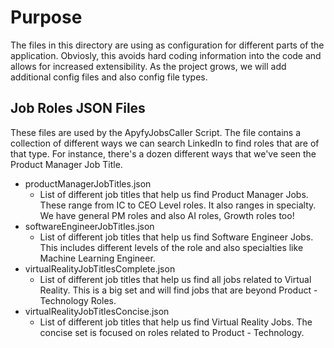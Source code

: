 # Purpose

The files in this directory are using as configuration for different parts of the application. Obviosly, this avoids hard coding information into the code and allows for increased extensibility. As the project grows, we will add additional config files and also config file types. 

## Job Roles JSON Files
These files are used by the ApyfyJobsCaller Script. The file contains a collection of different ways we can search LinkedIn to find roles that are of that type. For instance, there's a dozen different ways that we've seen the Product Manager Job Title. 

- productManagerJobTitles.json 
    - List of different job titles that help us find Product Manager Jobs. These range from IC to CEO Level roles. It also ranges in specialty. We have general PM roles and also AI roles, Growth roles too! 
- softwareEngineerJobTitles.json
    - List of different job titles that help us find Software Engineer Jobs. This includes different levels of the role and also specialties like Machine Learning Engineer. 
- virtualRealityJobTitlesComplete.json
    - List of different job titles that help us find all jobs related to Virtual Reality. This is a big set and will find jobs that are beyond Product - Technology Roles. 
- virtualRealityJobTitlesConcise.json
    - List of different job titles that help us find Virtual Reality Jobs. The concise set is focused on roles related to Product - Technology. 